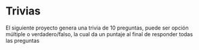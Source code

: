 # Trivias
El siguiente proyecto genera una trivia de 10 preguntas, puede ser opción múltiple o verdadero/falso, la cual da un puntaje al final de responder todas las preguntas
